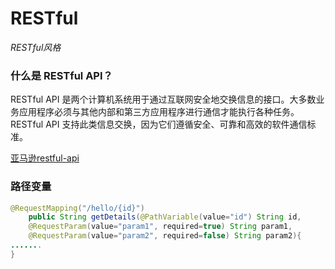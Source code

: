 # RESTful

*RESTful风格*

### 什么是 RESTful API？

RESTful API 是两个计算机系统用于通过互联网安全地交换信息的接口。大多数业务应用程序必须与其他内部和第三方应用程序进行通信才能执行各种任务。RESTful API 支持此类信息交换，因为它们遵循安全、可靠和高效的软件通信标准。





[亚马逊restful-api](https://aws.amazon.com/cn/what-is/restful-api/)



### 路径变量

```java
@RequestMapping("/hello/{id}")
    public String getDetails(@PathVariable(value="id") String id,
    @RequestParam(value="param1", required=true) String param1,
    @RequestParam(value="param2", required=false) String param2){
.......
}

```



